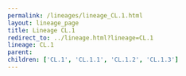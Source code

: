 ```yaml
---
permalink: /lineages/lineage_CL.1.html
layout: lineage_page
title: Lineage CL.1
redirect_to: ../lineage.html?lineage=CL.1
lineage: CL.1
parent: 
children: ['CL.1', 'CL.1.1', 'CL.1.2', 'CL.1.3']
---
```

